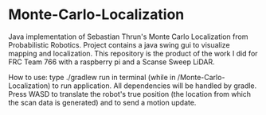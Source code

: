 # Monte-Carlo-Localization
 Java implementation of Sebastian Thrun's Monte Carlo Localization from Probabilistic Robotics.
 Project contains a java swing gui to visualize mapping and localization.
 This repository is the product of the work I did for FRC Team 766 with a raspberry pi and a Scanse Sweep LiDAR.

 How to use: type ./gradlew run in terminal (while in /Monte-Carlo-Localization) to run application.
 All dependencies will be handled by gradle.
 Press WASD to translate the robot's true position (the location from which the scan data is generated) and to send a motion update.